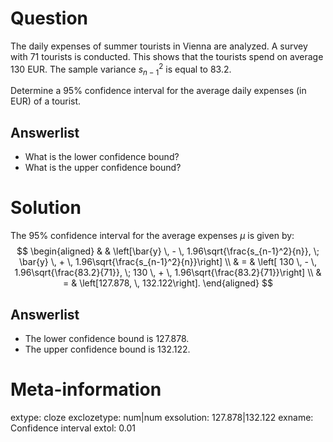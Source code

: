 

Question
========

The daily expenses of summer tourists in Vienna are analyzed. A
survey with $71$ tourists is conducted. This shows that the
tourists spend on average $130$ EUR. The sample variance
$s^2_{n-1}$ is equal to $83.2$.

Determine a $95\%$ confidence interval for the average daily
expenses (in EUR) of a tourist.

Answerlist
----------
* What is the lower confidence bound?
* What is the upper confidence bound?

Solution
========

The $95\%$ confidence interval for the average expenses $\mu$ is
given by:
$$
\begin{aligned}
&   & \left[\bar{y} \, - \, 1.96\sqrt{\frac{s_{n-1}^2}{n}}, \; 
  \bar{y} \, + \, 1.96\sqrt{\frac{s_{n-1}^2}{n}}\right] \\
& = & \left[ 130 \, - \, 1.96\sqrt{\frac{83.2}{71}}, \;
             130 \, + \, 1.96\sqrt{\frac{83.2}{71}}\right] \\
& = & \left[127.878, \, 132.122\right].
\end{aligned}
$$

Answerlist
----------
* The lower confidence bound is $127.878$.
* The upper confidence bound is $132.122$.

Meta-information
============
extype: cloze
exclozetype: num|num
exsolution: 127.878|132.122
exname: Confidence interval
extol: 0.01
